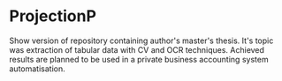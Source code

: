 # ProjectionP
Show version of repository containing author's master's thesis. It's topic was extraction of tabular data with CV and OCR techniques. Achieved results are planned to be used in a private business accounting system automatisation.
